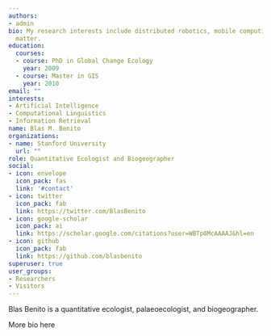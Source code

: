 ```yaml
---
authors:
- admin
bio: My research interests include distributed robotics, mobile computing and programmable
  matter.
education:
  courses:
  - course: PhD in Global Change Ecology
    year: 2009
  - course: Master in GIS
    year: 2010
email: ""
interests:
- Artificial Intelligence
- Computational Linguistics
- Information Retrieval
name: Blas M. Benito
organizations:
- name: Stanford University
  url: ""
role: Quantitative Ecologist and Biogeographer
social:
- icon: envelope
  icon_pack: fas
  link: '#contact'
- icon: twitter
  icon_pack: fab
  link: https://twitter.com/BlasBenito
- icon: google-scholar
  icon_pack: ai
  link: https://scholar.google.com/citations?user=WBTp0McAAAAJ&hl=en
- icon: github
  icon_pack: fab
  link: https://github.com/blasbenito
superuser: true
user_groups:
- Researchers
- Visitors
---
```


Blas Benito is a quantitative ecologist, palaeoecologist, and biogeographer.

More bio here
